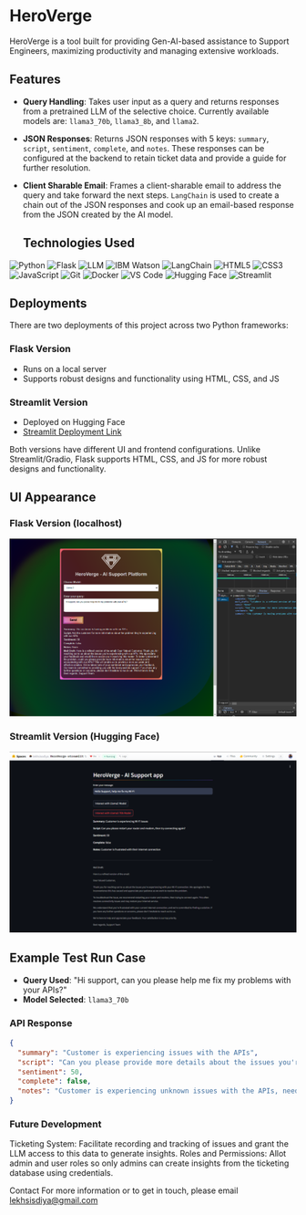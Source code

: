 # HeroVerge

HeroVerge is a tool built for providing Gen-AI-based assistance to Support Engineers, maximizing productivity and managing extensive workloads.

## Features

- **Query Handling**: Takes user input as a query and returns responses from a pretrained LLM of the selective choice. Currently available models are: `llama3_70b`, `llama3_8b`, and `llama2`.
- **JSON Responses**: Returns JSON responses with 5 keys: `summary`, `script`, `sentiment`, `complete`, and `notes`. These responses can be configured at the backend to retain ticket data and provide a guide for further resolution.
- **Client Sharable Email**: Frames a client-sharable email to address the query and take forward the next steps. `LangChain` is used to create a chain out of the JSON responses and cook up an email-based response from the JSON created by the AI model.

  ## Technologies Used

![Python](https://img.shields.io/badge/Python-3776AB?style=for-the-badge&logo=python&logoColor=white)
![Flask](https://img.shields.io/badge/Flask-32236B?style=for-the-badge&logo=flask&logoColor=white)
![LLM](https://img.shields.io/badge/LLMs-llama3_70b,_llama3_8b,_llama2-67232A?style=for-the-badge&logo=alpaca&logoColor=white)
![IBM Watson](https://img.shields.io/badge/IBM_Watson-1F70C1?style=for-the-badge&logo=ibm&logoColor=white)
![LangChain](https://img.shields.io/badge/LangChain-3498DB?style=for-the-badge&logo=langchain&logoColor=white)
![HTML5](https://img.shields.io/badge/HTML5-E34F26?style=for-the-badge&logo=html5&logoColor=white)
![CSS3](https://img.shields.io/badge/CSS3-1572B6?style=for-the-badge&logo=css3&logoColor=white)
![JavaScript](https://img.shields.io/badge/JavaScript-F7DF1E?style=for-the-badge&logo=javascript&logoColor=white)
![Git](https://img.shields.io/badge/Git-F05032?style=for-the-badge&logo=git&logoColor=white)
![Docker](https://img.shields.io/badge/Docker-2496ED?style=for-the-badge&logo=docker&logoColor=white)
![VS Code](https://img.shields.io/badge/VS_Code-007ACC?style=for-the-badge&logo=visual-studio-code&logoColor=white)
![Hugging Face](https://img.shields.io/badge/Hugging_Face-FFD500?style=for-the-badge&logo=hugging-face&logoColor=white)
![Streamlit](https://img.shields.io/badge/Streamlit-FF4B4B?style=for-the-badge&logo=streamlit&logoColor=white)

## Deployments

There are two deployments of this project across two Python frameworks:

### Flask Version
- Runs on a local server
- Supports robust designs and functionality using HTML, CSS, and JS

### Streamlit Version
- Deployed on Hugging Face
- [Streamlit Deployment Link](https://huggingface.co/spaces/lekhsisodiya/HeroVerge-streamlit)

Both versions have different UI and frontend configurations. Unlike Streamlit/Gradio, Flask supports HTML, CSS, and JS for more robust designs and functionality.

## UI Appearance

### Flask Version (localhost)
![Flask Version](https://github.com/lekh-ai/HeroVerge/blob/main/static/images/Flask%20UI.png)

### Streamlit Version (Hugging Face)
![Streamlit Version](https://github.com/lekh-ai/HeroVerge/blob/main/static/images/Streamlit%20UI.png)

## Example Test Run Case

- **Query Used**: "Hi support, can you please help me fix my problems with your APIs?"
- **Model Selected**: `llama3_70b`

### API Response
```json
{
  "summary": "Customer is experiencing issues with the APIs",
  "script": "Can you please provide more details about the issues you're facing with our APIs?",
  "sentiment": 50,
  "complete": false,
  "notes": "Customer is experiencing unknown issues with the APIs, need more information to troubleshoot"
}
```



### Future Development
Ticketing System: Facilitate recording and tracking of issues and grant the LLM access to this data to generate insights.
Roles and Permissions: Allot admin and user roles so only admins can create insights from the ticketing database using credentials.

Contact
For more information or to get in touch, please email lekhsisdiya@gmail.com
